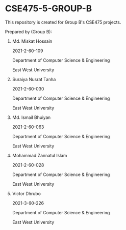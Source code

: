 # CSE475-5-GROUP-B
This repository is created for Group B's CSE475 projects.

Prepared by (Group B):
  1.  Md. Miskat Hossain
     
      2021-2-60-109
      
      Department of Computer Science & Engineering

      East West University

  3.  Suraiya Nusrat Tanha

      2021-2-60-030

      Department of Computer Science & Engineering

      East West University

  5.  Md. Ismail Bhuiyan

      2021-2-60-063

      Department of Computer Science & Engineering

      East West University

  7.  Mohammad Zannatul Islam

      2021-2-60-028

      Department of Computer Science & Engineering

      East West University

  9.  Victor Dhrubo

      2021-3-60-226

      Department of Computer Science & Engineering

      East West University
